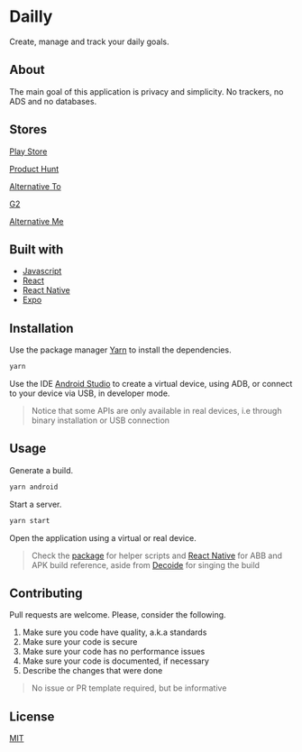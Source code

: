 # Dailly

Create, manage and track your daily goals.

## About

The main goal of this application is privacy and simplicity. No trackers, no ADS and no databases.

## Stores

[Play Store](https://play.google.com/store/apps/details?id=com.dailly.dailly)

[Product Hunt](https://www.producthunt.com/posts/dailly)

[Alternative To](https://alternativeto.net/software/dailly/about/)

[G2](https://www.g2.com/products/dailly/reviews)

[Alternative Me](https://alternative.me/dailly)

## Built with

- [Javascript](https://developer.mozilla.org/en-US/docs/Web/JavaScript)
- [React](https://reactjs.org/)
- [React Native](https://reactnative.dev/)
- [Expo](https://expo.io/)

## Installation

Use the package manager [Yarn](https://yarnpkg.com/getting-started/install) to install the dependencies.

```sh
yarn
```

Use the IDE [Android Studio](https://developer.android.com/studio/install) to create a virtual device, using ADB, or connect to your device via USB, in developer mode.

> Notice that some APIs are only available in real devices, i.e through binary installation or USB connection

## Usage

Generate a build.

```sh
yarn android
```

Start a server.

```sh
yarn start
```

Open the application using a virtual or real device.

> Check the [package](./package.json) for helper scripts and [React Native](https://reactnative.dev/docs/signed-apk-android) for ABB and APK build reference, aside from [Decoide](https://www.decoide.org/react-native/docs/signed-apk-android.html) for singing the build

## Contributing

Pull requests are welcome. Please, consider the following.

1. Make sure you code have quality, a.k.a standards
2. Make sure your code is secure
3. Make sure your code has no performance issues
4. Make sure your code is documented, if necessary
5. Describe the changes that were done

> No issue or PR template required, but be informative

## License

[MIT](./LICENSE.md)
